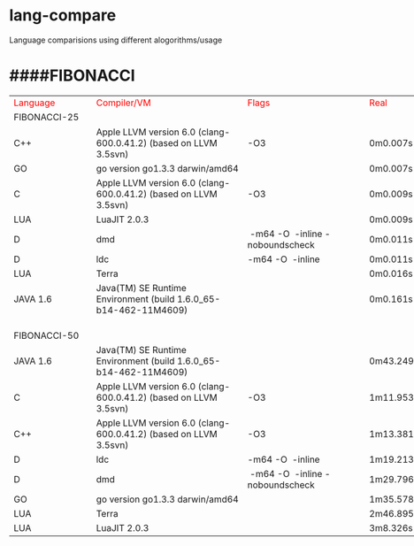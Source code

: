 lang-compare
============

Language comparisions using different alogorithms/usage


####FIBONACCI
============
<table border=0 cellpadding=0 cellspacing=0 width=732 style='border-collapse:
 collapse;table-layout:fixed;width:732pt'>
 <col width=109 style='mso-width-source:userset;mso-width-alt:4650;width:109pt'>
 <col class=xl70 width=230 style='mso-width-source:userset;mso-width-alt:9813;
 width:230pt'>
 <col class=xl68 width=174 style='mso-width-source:userset;mso-width-alt:7424;
 width:174pt'>
 <col width=89 style='mso-width-source:userset;mso-width-alt:3797;width:89pt'>
 <col width=65 span=2 style='width:65pt'>
 <tr height=20 style='height:20.0pt'>
  <td height=20 class=xl71 width=109 style='height:20.0pt;width:109pt;color:red'>Language</td>
  <td class=xl72 width=230 style='width:230pt;color:red'>Compiler/VM</td>
  <td class=xl73 width=174 style='width:174pt;color:red'>Flags</td>
  <td class=xl71 width=89 style='width:89pt;color:red'>Real</td>
  <td class=xl71 width=65 style='width:65pt;color:red'>User</td>
  <td class=xl71 width=65 style='width:65pt;color:red'>System</td>
 </tr>
 <tr height=20 style='height:20.0pt'>
  <td height=20 class=xl74 style='height:20.0pt'>FIBONACCI-25</td>
  <td class=xl69 width=230 style='width:230pt'></td>
  <td class=xl67></td>
  <td class=xl65></td>
  <td class=xl65></td>
  <td class=xl65></td>
 </tr>
 <tr height=31 style='height:31.0pt'>
  <td height=31 style='height:31.0pt'>C++</td>
  <td class=xl70 width=230 style='width:230pt'>Apple LLVM version 6.0
  (clang-600.0.41.2) (based on LLVM 3.5svn)</td>
  <td class=xl68>-<font class="font7">O3</font></td>
  <td class=xl66>
  <meta charset=utf-8>
  <span>0m0.007s</span></td>
  <td class=xl66>
  <meta charset=utf-8>
  <span>0m0.001s</span></td>
  <td class=xl66>
  <meta charset=utf-8>
  <span>0m0.006s</span></td>
 </tr>
 <tr height=16 style='height:16.0pt'>
  <td height=16 style='height:16.0pt'>GO</td>
  <td class=xl70 width=230 style='width:230pt'>go version go1.3.3 darwin/amd64</td>
  <td class=xl68></td>
  <td class=xl66>
  <meta charset=utf-8>
  <span>0m0.007s</span></td>
  <td class=xl66>
  <meta charset=utf-8>
  <span>0m0.001s</span></td>
  <td class=xl66>
  <meta charset=utf-8>
  <span>0m0.005s</span></td>
 </tr>
 <tr height=31 style='height:31.0pt'>
  <td height=31 style='height:31.0pt'>C</td>
  <td class=xl70 width=230 style='width:230pt'>Apple LLVM version 6.0
  (clang-600.0.41.2) (based on LLVM 3.5svn)</td>
  <td class=xl68>-<font class="font7">O3</font></td>
  <td class=xl66>
  <meta charset=utf-8>
  <span>0m0.009s</span></td>
  <td class=xl66>
  <meta charset=utf-8>
  <span>0m0.001s</span></td>
  <td class=xl66>
  <meta charset=utf-8>
  <span>0m0.008s</span></td>
 </tr>
 <tr height=16 style='height:16.0pt'>
  <td height=16 style='height:16.0pt'>LUA</td>
  <td class=xl70 width=230 style='width:230pt'>LuaJIT 2.0.3</td>
  <td class=xl68></td>
  <td class=xl66>
  <meta charset=utf-8>
  <span>0m0.009s</span></td>
  <td class=xl66>
  <meta charset=utf-8>
  <span>0m0.002s</span></td>
  <td class=xl66>
  <meta charset=utf-8>
  <span>0m0.006s</span></td>
 </tr>
 <tr height=16 style='height:16.0pt'>
  <td height=16 style='height:16.0pt'>D</td>
  <td class=xl70 width=230 style='width:230pt'>dmd</td>
  <td class=xl68><span style="mso-spacerun:yes">&nbsp;</span>-m64 -O<span
  style="mso-spacerun:yes">&nbsp; </span>-inline -noboundscheck</td>
  <td class=xl66>
  <meta charset=utf-8>
  <span>0m0.011s</span></td>
  <td class=xl66>
  <meta charset=utf-8>
  <span>0m0.002s</span></td>
  <td class=xl66>
  <meta charset=utf-8>
  <span>0m0.009s</span></td>
 </tr>
 <tr height=16 style='height:16.0pt'>
  <td height=16 style='height:16.0pt'>D</td>
  <td class=xl70 width=230 style='width:230pt'>ldc</td>
  <td class=xl68>-m64 -O<span style="mso-spacerun:yes">&nbsp; </span>-inline</td>
  <td class=xl66>
  <meta charset=utf-8>
  <span>0m0.011s</span></td>
  <td class=xl66>
  <meta charset=utf-8>
  <span>0m0.001s</span></td>
  <td class=xl66>
  <meta charset=utf-8>
  <span>0m0.009s</span></td>
 </tr>
 <tr height=16 style='height:16.0pt'>
  <td height=16 style='height:16.0pt'>LUA</td>
  <td class=xl70 width=230 style='width:230pt'>Terra</td>
  <td class=xl68></td>
  <td class=xl66>
  <meta charset=utf-8>
  <span>0m0.016s</span></td>
  <td class=xl66>
  <meta charset=utf-8>
  <span>0m0.005s</span></td>
  <td class=xl66>
  <meta charset=utf-8>
  <span>0m0.010s</span></td>
 </tr>
 <tr height=31 style='height:31.0pt'>
  <td height=31 style='height:31.0pt'>JAVA 1.6</td>
  <td class=xl70 width=230 style='width:230pt'>Java(TM) SE Runtime Environment
  (build 1.6.0_65-b14-462-11M4609)</td>
  <td class=xl68></td>
  <td class=xl66>
  <meta charset=utf-8>
  <span>0m0.161s</span></td>
  <td class=xl66>
  <meta charset=utf-8>
  <span>0m0.170s</span></td>
  <td class=xl66>
  <meta charset=utf-8>
  <span>0m0.036s</span></td>
 </tr>
 <tr height=15 style='height:15.0pt'>
  <td height=15 style='height:15.0pt'></td>
  <td class=xl70 width=230 style='width:230pt'></td>
  <td class=xl68></td>
  <td colspan=3 style='mso-ignore:colspan'></td>
 </tr>
 <tr height=20 style='height:20.0pt'>
  <td height=20 class=xl74 style='height:20.0pt'>FIBONACCI-50</td>
  <td class=xl70 width=230 style='width:230pt'></td>
  <td class=xl68></td>
  <td colspan=3 style='mso-ignore:colspan'></td>
 </tr>
 <tr height=31 style='height:31.0pt'>
  <td height=31 style='height:31.0pt'>JAVA 1.6</td>
  <td class=xl70 width=230 style='width:230pt'>Java(TM) SE Runtime Environment
  (build 1.6.0_65-b14-462-11M4609)</td>
  <td class=xl68></td>
  <td class=xl66>
  <meta charset=utf-8>
  <span>0m43.249s</span></td>
  <td class=xl66>
  <meta charset=utf-8>
  <span>0m43.255s</span></td>
  <td class=xl66>
  <meta charset=utf-8>
  <span>0m0.051s</span></td>
 </tr>
 <tr height=31 style='height:31.0pt'>
  <td height=31 style='height:31.0pt'>C</td>
  <td class=xl70 width=230 style='width:230pt'>Apple LLVM version 6.0
  (clang-600.0.41.2) (based on LLVM 3.5svn)</td>
  <td class=xl68>-<font class="font7">O3</font></td>
  <td class=xl66>
  <meta charset=utf-8>
  <span>1m11.953s</span></td>
  <td class=xl66>
  <meta charset=utf-8>
  <span>1m11.847s</span></td>
  <td class=xl66>
  <meta charset=utf-8>
  <span>0m0.027s</span></td>
 </tr>
 <tr height=31 style='height:31.0pt'>
  <td height=31 style='height:31.0pt'>C++</td>
  <td class=xl70 width=230 style='width:230pt'>Apple LLVM version 6.0
  (clang-600.0.41.2) (based on LLVM 3.5svn)</td>
  <td class=xl68>-<font class="font7">O3</font></td>
  <td class=xl66>
  <meta charset=utf-8>
  <span>1m13.381s</span></td>
  <td class=xl66>
  <meta charset=utf-8>
  <span>1m13.313s</span></td>
  <td class=xl66>
  <meta charset=utf-8>
  <span>0m0.021s</span></td>
 </tr>
 <tr height=16 style='height:16.0pt'>
  <td height=16 style='height:16.0pt'>D</td>
  <td class=xl70 width=230 style='width:230pt'>ldc</td>
  <td class=xl68>-m64 -O<span style="mso-spacerun:yes">&nbsp; </span>-inline</td>
  <td class=xl66>
  <meta charset=utf-8>
  <span>1m19.213s</span></td>
  <td class=xl66>
  <meta charset=utf-8>
  <span>1m19.153s</span></td>
  <td class=xl66>
  <meta charset=utf-8>
  <span>0m0.024s</span></td>
 </tr>
 <tr height=16 style='height:16.0pt'>
  <td height=16 style='height:16.0pt'>D</td>
  <td class=xl70 width=230 style='width:230pt'>dmd</td>
  <td class=xl68><span style="mso-spacerun:yes">&nbsp;</span>-m64 -O<span
  style="mso-spacerun:yes">&nbsp; </span>-inline -noboundscheck</td>
  <td class=xl66>
  <meta charset=utf-8>
  <span>1m29.796s</span></td>
  <td class=xl66>
  <meta charset=utf-8>
  <span>1m29.726s</span></td>
  <td class=xl66>
  <meta charset=utf-8>
  <span>0m0.028s</span></td>
 </tr>
 <tr height=16 style='height:16.0pt'>
  <td height=16 style='height:16.0pt'>GO</td>
  <td class=xl70 width=230 style='width:230pt'>go version go1.3.3 darwin/amd64</td>
  <td class=xl68></td>
  <td class=xl66>
  <meta charset=utf-8>
  <span>1m35.578s</span></td>
  <td class=xl66>
  <meta charset=utf-8>
  <span>1m35.507s</span></td>
  <td class=xl66>
  <meta charset=utf-8>
  <span>0m0.078s</span></td>
 </tr>
 <tr height=16 style='height:16.0pt'>
  <td height=16 style='height:16.0pt'>LUA</td>
  <td class=xl70 width=230 style='width:230pt'>Terra</td>
  <td class=xl68></td>
  <td class=xl66>
  <meta charset=utf-8>
  <span>2m46.895s</span></td>
  <td class=xl66>
  <meta charset=utf-8>
  <span>2m46.734s</span></td>
  <td class=xl66>
  <meta charset=utf-8>
  <span>0m0.043s</span></td>
 </tr>
 <tr height=16 style='height:16.0pt'>
  <td height=16 style='height:16.0pt'>LUA</td>
  <td class=xl70 width=230 style='width:230pt'>LuaJIT 2.0.3</td>
  <td class=xl68></td>
  <td class=xl66>
  <meta charset=utf-8>
  <span>3m8.326s</span></td>
  <td class=xl66>
  <meta charset=utf-8>
  <span>3m8.157s</span></td>
  <td class=xl66>
  <meta charset=utf-8>
  <span>0m0.045s</span></td>
 </tr>
</table>

